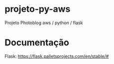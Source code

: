 # projeto-py-aws
 Projeto Photoblog aws / python / flask

# Documentação
Flask: https://flask.palletsprojects.com/en/stable/#
